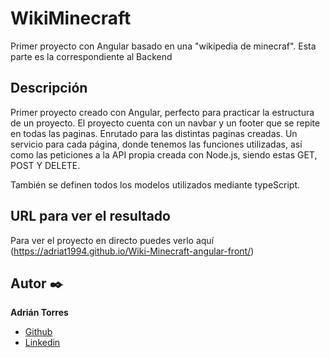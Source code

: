 # WikiMinecraft

Primer proyecto con Angular basado en una "wikipedia de minecraf". Esta parte es la correspondiente al Backend

  ## Descripción
Primer proyecto creado con Angular, perfecto para practicar la estructura de un proyecto. El proyecto cuenta con un navbar y un footer que se repite en todas las paginas. Enrutado para las distintas paginas creadas. Un servicio para cada página, donde tenemos las funciones utilizadas, así como las peticiones a la API propia creada con Node.js, siendo estas GET, POST Y DELETE.

También se definen todos los modelos utilizados mediante typeScript.

  ## URL para ver el resultado
Para ver el proyecto en directo puedes verlo aquí (https://adriat1994.github.io/Wiki-Minecraft-angular-front/)


  ## Autor ✒️
**Adrián Torres**
* [Github](https://github.com/Adriat1994)
* [Linkedin](https://www.linkedin.com/in/adri%C3%A1n-torres-serrano-a2519a141/)
